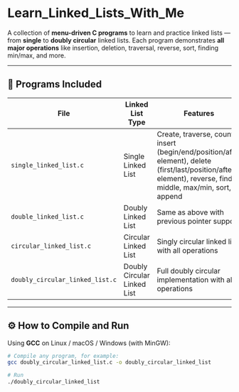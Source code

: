 # Learn_Linked_Lists_With_Me

A collection of **menu-driven C programs** to learn and practice linked lists — from **single** to **doubly circular** linked lists. Each program demonstrates **all major operations** like insertion, deletion, traversal, reverse, sort, finding min/max, and more.

---

## 📁 Programs Included

| File | Linked List Type | Features |
|------|-----------------|----------|
| `single_linked_list.c` | Single Linked List | Create, traverse, count, insert (begin/end/position/after element), delete (first/last/position/after element), reverse, find middle, max/min, sort, append |
| `double_linked_list.c` | Doubly Linked List | Same as above with previous pointer support |
| `circular_linked_list.c` | Circular Linked List | Singly circular linked list with all operations |
| `doubly_circular_linked_list.c` | Doubly Circular Linked List | Full doubly circular implementation with all operations |

---

## ⚙️ How to Compile and Run

Using **GCC** on Linux / macOS / Windows (with MinGW):

```bash
# Compile any program, for example:
gcc doubly_circular_linked_list.c -o doubly_circular_linked_list

# Run
./doubly_circular_linked_list
